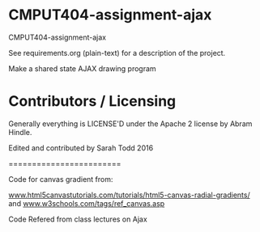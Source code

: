 CMPUT404-assignment-ajax
==============================

CMPUT404-assignment-ajax

See requirements.org (plain-text) for a description of the project.

Make a shared state AJAX drawing program

Contributors / Licensing
========================

Generally everything is LICENSE'D under the Apache 2 license by Abram Hindle.

Edited and contributed by Sarah Todd 2016

========================

Code for canvas gradient from:

www.html5canvastutorials.com/tutorials/html5-canvas-radial-gradients/ and 
www.w3schools.com/tags/ref_canvas.asp

Code Refered from class lectures on Ajax



